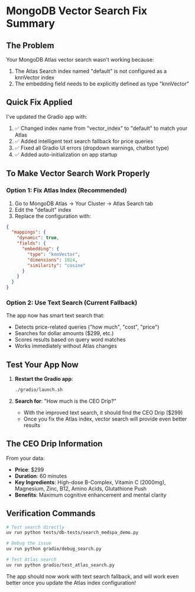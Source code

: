 # MongoDB Vector Search Fix Summary

## The Problem
Your MongoDB Atlas vector search wasn't working because:
1. The Atlas Search index named "default" is not configured as a knnVector index
2. The embedding field needs to be explicitly defined as type "knnVector"

## Quick Fix Applied
I've updated the Gradio app with:
1. ✅ Changed index name from "vector_index" to "default" to match your Atlas
2. ✅ Added intelligent text search fallback for price queries
3. ✅ Fixed all Gradio UI errors (dropdown warnings, chatbot type)
4. ✅ Added auto-initialization on app startup

## To Make Vector Search Work Properly

### Option 1: Fix Atlas Index (Recommended)
1. Go to MongoDB Atlas → Your Cluster → Atlas Search tab
2. Edit the "default" index
3. Replace the configuration with:

```json
{
  "mappings": {
    "dynamic": true,
    "fields": {
      "embedding": {
        "type": "knnVector",
        "dimensions": 1024,
        "similarity": "cosine"
      }
    }
  }
}
```

### Option 2: Use Text Search (Current Fallback)
The app now has smart text search that:
- Detects price-related queries ("how much", "cost", "price")
- Searches for dollar amounts ($299, etc.)
- Scores results based on query word matches
- Works immediately without Atlas changes

## Test Your App Now

1. **Restart the Gradio app**:
   ```bash
   ./gradio/launch.sh
   ```

2. **Search for**: "How much is the CEO Drip?"
   - With the improved text search, it should find the CEO Drip ($299)
   - Once you fix the Atlas index, vector search will provide even better results

## The CEO Drip Information
From your data:
- **Price**: $299
- **Duration**: 60 minutes  
- **Key Ingredients**: High-dose B-Complex, Vitamin C (2000mg), Magnesium, Zinc, B12, Amino Acids, Glutathione Push
- **Benefits**: Maximum cognitive enhancement and mental clarity

## Verification Commands
```bash
# Test search directly
uv run python tests/db-tests/search_medspa_demo.py

# Debug the issue
uv run python gradio/debug_search.py

# Test Atlas search
uv run python gradio/test_atlas_search.py
```

The app should now work with text search fallback, and will work even better once you update the Atlas index configuration!